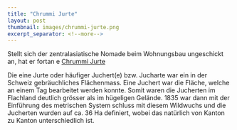 ```yaml
---
title: "Chrummi Jurte"
layout: post
thumbnail: images/chrummi-jurte.png
excerpt_separator: <!--more-->
---
```


Stellt sich der zentralasiatische Nomade beim Wohnungsbau ungeschickt an, hat er fortan e [Chrummi Jurte](https://s.geo.admin.ch/v29a6wjhf570)

Die eine Jurte oder häufiger Juchert(e) bzw. Jucharte war ein in der Schweiz gebräuchliches Flächenmass. Eine Juchert war die Fläche, welche an einem Tag bearbeitet werden konnte. Somit waren die Jucherten im Flachland deutlich grösser als im hügeligen Gelände. 1835 war dann mit der Einführung des metrischen System schluss mit diesem Wildwuchs und die Jucherten wurden auf ca. 36 Ha definiert, wobei das natürlich von Kanton zu Kanton unterschiedlich ist.   
<!--more-->
